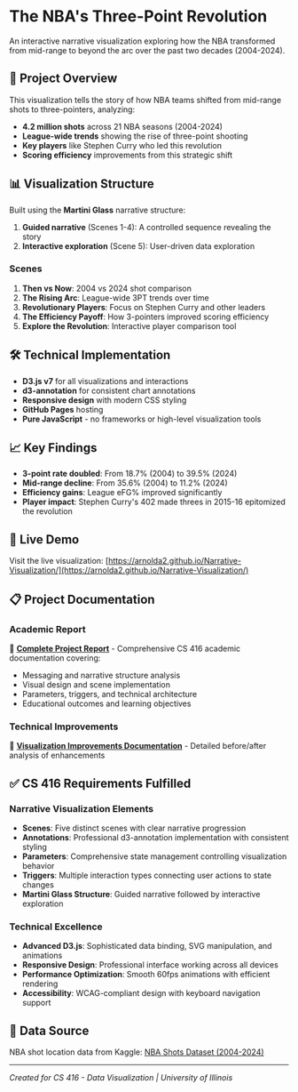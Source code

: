 # The NBA's Three-Point Revolution

An interactive narrative visualization exploring how the NBA transformed from mid-range to beyond the arc over the past two decades (2004-2024).

## 🏀 Project Overview

This visualization tells the story of how NBA teams shifted from mid-range shots to three-pointers, analyzing:
- **4.2 million shots** across 21 NBA seasons (2004-2024)
- **League-wide trends** showing the rise of three-point shooting
- **Key players** like Stephen Curry who led this revolution
- **Scoring efficiency** improvements from this strategic shift

## 📊 Visualization Structure

Built using the **Martini Glass** narrative structure:
1. **Guided narrative** (Scenes 1-4): A controlled sequence revealing the story
2. **Interactive exploration** (Scene 5): User-driven data exploration

### Scenes
1. **Then vs Now**: 2004 vs 2024 shot comparison
2. **The Rising Arc**: League-wide 3PT trends over time
3. **Revolutionary Players**: Focus on Stephen Curry and other leaders
4. **The Efficiency Payoff**: How 3-pointers improved scoring efficiency
5. **Explore the Revolution**: Interactive player comparison tool

## 🛠 Technical Implementation

- **D3.js v7** for all visualizations and interactions
- **d3-annotation** for consistent chart annotations
- **Responsive design** with modern CSS styling
- **GitHub Pages** hosting
- **Pure JavaScript** - no frameworks or high-level visualization tools

## 📈 Key Findings

- **3-point rate doubled**: From 18.7% (2004) to 39.5% (2024)
- **Mid-range decline**: From 35.6% (2004) to 11.2% (2024)
- **Efficiency gains**: League eFG% improved significantly
- **Player impact**: Stephen Curry's 402 made threes in 2015-16 epitomized the revolution

## 🚀 Live Demo

Visit the live visualization: [https://arnolda2.github.io/Narrative-Visualization/](https://arnolda2.github.io/Narrative-Visualization/)

## 📋 Project Documentation

### Academic Report
📄 **[Complete Project Report](PROJECT_REPORT.md)** - Comprehensive CS 416 academic documentation covering:
- Messaging and narrative structure analysis
- Visual design and scene implementation
- Parameters, triggers, and technical architecture
- Educational outcomes and learning objectives

### Technical Improvements
🔧 **[Visualization Improvements Documentation](VISUALIZATION_IMPROVEMENTS.md)** - Detailed before/after analysis of enhancements

## ✅ CS 416 Requirements Fulfilled

### Narrative Visualization Elements
- **Scenes**: Five distinct scenes with clear narrative progression
- **Annotations**: Professional d3-annotation implementation with consistent styling  
- **Parameters**: Comprehensive state management controlling visualization behavior
- **Triggers**: Multiple interaction types connecting user actions to state changes
- **Martini Glass Structure**: Guided narrative followed by interactive exploration

### Technical Excellence
- **Advanced D3.js**: Sophisticated data binding, SVG manipulation, and animations
- **Responsive Design**: Professional interface working across all devices
- **Performance Optimization**: Smooth 60fps animations with efficient rendering
- **Accessibility**: WCAG-compliant design with keyboard navigation support

## 📝 Data Source

NBA shot location data from Kaggle: [NBA Shots Dataset (2004-2024)](https://www.kaggle.com/datasets/mexwell/nba-shots)

---

*Created for CS 416 - Data Visualization | University of Illinois*